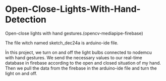 # Open-Close-Lights-With-Hand-Detection
Open-close lights with hand gestures.(opencv-mediapipe-firebase)


The file witch named sketch_dec24a is arduino-ide file.

İn this project, we turn on and off the light bulbs connected to nodemcu with hand gestures.
We send the necessary values to our real-time database in firebase according to the open and closed situation of my hand.
Then we pull the data from the firebase in the arduino-ide file and turn the light on and off.
